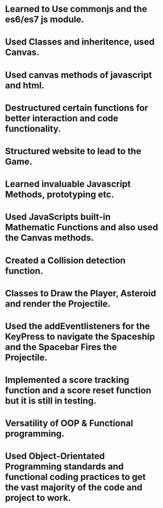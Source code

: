 # Learned to Use commonjs and the es6/es7 js module.
# Used Classes and inheritence, used Canvas.
# Used canvas methods of javascript and html.
# Destructured certain functions for better interaction and code functionality.
# Structured  website to lead to the Game.
# Learned invaluable Javascript Methods, prototyping etc.
# Used JavaScripts built-in Mathematic Functions and also used the Canvas methods.
# Created a Collision detection function.
# Classes to Draw the Player, Asteroid and render the Projectile.
# Used the addEventlisteners for the KeyPress to navigate the Spaceship and the Spacebar Fires the Projectile.
# Implemented a score tracking function and a score reset function but it is still in testing.
# Versatility of OOP & Functional programming.
# Used Object-Orientated Programming standards and functional coding practices to get the vast majority of the code and project to work.